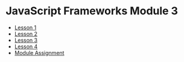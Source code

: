 # JavaScript Frameworks Module 3

<span class="menu" markdown="1">

- [Lesson 1](lesson-1)
- [Lesson 2](lesson-2)
- [Lesson 3](lesson-3)
- [Lesson 4](lesson-4)
- [Module Assignment](ma)

</span>